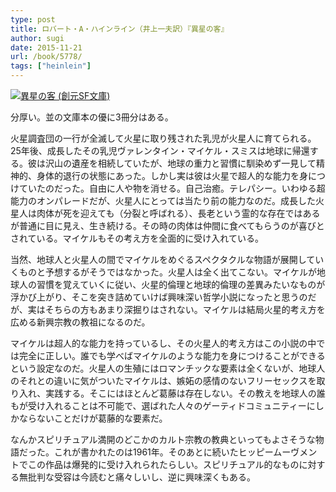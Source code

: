 ```yaml
---
type: post
title: ロバート・A・ハインライン（井上一夫訳）『異星の客』
author: sugi
date: 2015-11-21
url: /book/5778/
tags: ["heinlein"]
---
```

<a href="http://www.amazon.co.jp/exec/obidos/ASIN/4488618030/chezsugi-22/ref=nosim/" onclick="_gaq.push(['_trackEvent', 'outbound-article', 'http://www.amazon.co.jp/exec/obidos/ASIN/4488618030/chezsugi-22/ref=nosim/', '']);" name="amazletlink" target="_blank"><img src="http://i1.wp.com/ecx.images-amazon.com/images/I/51N83YS9EEL.jpg?w=660" alt="異星の客 (創元SF文庫)" class="alignleft" data-recalc-dims="1" /></a>

分厚い。並の文庫本の優に3冊分はある。

火星調査団の一行が全滅して火星に取り残された乳児が火星人に育てられる。25年後、成長したその乳児ヴァレンタイン・マイケル・スミスは地球に帰還する。彼は沢山の遺産を相続していたが、地球の重力と習慣に馴染めず一見して精神的、身体的退行の状態にあった。しかし実は彼は火星で超人的な能力を身につけていたのだった。自由に人や物を消せる。自己治癒。テレパシー。いわゆる超能力のオンパレードだが、火星人にとっては当たり前の能力なのだ。成長した火星人は肉体が死を迎えても（分裂と呼ばれる）、長老という霊的な存在ではあるが普通に目に見え、生き続ける。その時の肉体は仲間に食べてもらうのが喜びとされている。マイケルもその考え方を全面的に受け入れている。

当然、地球人と火星人の間でマイケルをめぐるスペクタクルな物語が展開していくものと予想するがそうではなかった。火星人は全く出てこない。マイケルが地球人の習慣を覚えていくに従い、火星的倫理と地球的倫理の差異みたいなものが浮かび上がり、そこを突き詰めていけば興味深い哲学小説になったと思うのだが、実はそちらの方もあまり深掘りはされない。マイケルは結局火星的考え方を広める新興宗教の教祖になるのだ。

マイケルは超人的な能力を持っているし、その火星人的考え方はこの小説の中では完全に正しい。誰でも学べばマイケルのような能力を身につけることができるという設定なのだ。火星人の生殖にはロマンチックな要素は全くないが、地球人のそれとの違いに気がついたマイケルは、嫉妬の感情のないフリーセックスを取り入れ、実践する。そこにはほとんど葛藤は存在しない。その教えを地球人の誰もが受け入れることは不可能で、選ばれた人々のゲーティドコミュニティーにしかならないことだけが葛藤的な要素だ。

なんかスピリチュアル満開のどこかのカルト宗教の教典といってもよさそうな物語だった。これが書かれたのは1961年。そのあとに続いたヒッピームーヴメントでこの作品は爆発的に受け入れられたらしい。スピリチュアル的なものに対する無批判な受容は今読むと痛々しいし、逆に興味深くもある。
